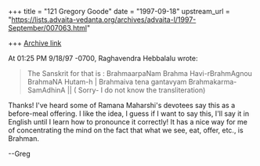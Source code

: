 +++
title = "121 Gregory Goode"
date = "1997-09-18"
upstream_url = "https://lists.advaita-vedanta.org/archives/advaita-l/1997-September/007063.html"

+++
[Archive link](https://lists.advaita-vedanta.org/archives/advaita-l/1997-September/007063.html)

At 01:25 PM 9/18/97 -0700, Raghavendra Hebbalalu wrote:
>The Sanskrit for that is :
>  BrahmaarpaNam Brahma Havi-rBrahmAgnou BrahmaNA Hutam-h  |
>  Brahmaiva tena gantavyam Brahmakarma-SamAdhinA ||
>( Sorry- I do not know the transliteration)

Thanks!  I've heard some of Ramana Maharshi's devotees say this as a
before-meal offering.  I like the idea, I guess if I want to say this, I'll
say it in English until I learn how to pronounce it correctly!  It has a
nice way for me of concentrating the mind on the fact that what we see,
eat, offer, etc., is Brahman.

--Greg

